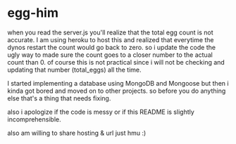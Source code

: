 # egg-him

when you read the server.js you'll realize that the total egg count is not accurate. I am using heroku to host this and realized that everytime the dynos restart the count would go back to zero. so i update the code the ugly way to made sure the count goes to a closer number to the actual count than 0. of course this is not practical since i will not be checking and updating that number (total_eggs) all the time.

I started implementing a database using MongoDB and Mongoose but then i kinda got bored and moved on to other projects. so before you do anything else that's a thing that needs fixing.

also i apologize if the code is messy or if this README is slightly incomprehensible.

also am willing to share hosting & url just hmu :)

